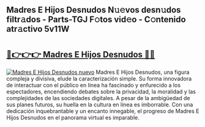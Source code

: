 ## Madres E Hijos Desnudos N𝚞𝚎vos desn𝚞dos filtr𝚊dos - Parts-TGJ F𝚘tos vid𝚎o - C𝚘ntenido atr𝚊ctivo 5v11W

# <h2><a href="http://mb1r05o.tromn.icu/?c=Madres+E+Hijos+Desnudos">🔗👉👉👉 Madres E Hijos Desnudos 🔗🔗</a></h2>

[![Madres E Hijos Desnudos nuevo](https://i.imgur.com/pEAQMta.gif)](http://mb1r05o.tromn.icu/?c=Madres+E+Hijos+Desnudos)
Madres E Hijos Desnudos, una figura compleja y divisiva, elude la caracterización simple. Su forma innovadora de interactuar con el público en línea ha fascinado y enfurecido a los espectadores, encendiendo debates sobre la privacidad, la moralidad y las complejidades de las sociedades digitales. A pesar de la ambigüedad de sus planes futuros, su huella en la cultura en línea es imborrable. Con una dedicación inquebrantable y un encanto innegable, el progreso de Madres E Hijos Desnudos en el panorama virtual es imparable.
